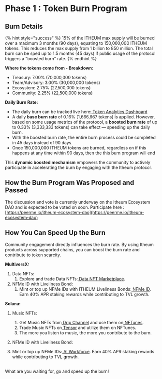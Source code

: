 # Phase 1 : Token Burn Program

## Burn Details

{% hint style="success" %}
15% of the ITHEUM max supply will be burned over a maximum 3 months (90 days), equating to 150,000,000 ITHEUM tokens. This reduces the max supply from 1 billion to 850 million. The total burn can be sped up to 1.5 months (45 days) if public usage of the protocol triggers a "boosted burn" rate.&#x20;
{% endhint %}

**Where the tokens come from - Breakdown:**

* Treasury: 7.00% (70,000,000 tokens)
* Team/Advisory: 3.00% (30,000,000 tokens)
* Ecosystem: 2.75% (27,500,000 tokens)
* Community: 2.25% (22,500,000 tokens)

**Daily Burn Rate:**

* The daily burn can be tracked live here:[ Token Analytics Dashboard](https://explorer.itheum.io/analytics)
* A daily **base burn rate** of 0.16% (1,666,667 tokens) is applied. However, based on some usage metrics of the protocol, a **boosted burn rate** of up to 0.33% (3,333,333 tokens) can take effect — speeding up the daily burn.
* With the boosted burn rate, the entire burn process could be completed in 45 days instead of 90 days.
* Once 150,000,000 ITHEUM tokens are burned, regardless on if this happens at any time within 90 days, then the this burn program will end

This **dynamic boosted mechanism** empowers the community to actively participate in accelerating the burn by engaging with the Itheum protocol.



## How the Burn Program Was Proposed and Passed

The discussion and vote is currently underway on the Itheum Ecosystem DAO and is expected to be voted on soon. Participate here : [https://peerme.io/itheum-ecosystem-dao](https://peerme.io/itheum-ecosystem-dao)



## How You Can Speed Up the Burn

Community engagement directly influences the burn rate. By using Itheum products across supported chains, you can boost the burn rate and contribute to token scarcity.

**MultiversX:**

1. Data NFTs:
   1. Explore and trade Data NFTs:[ Data NFT Marketplace](https://datadex.itheum.io/datanfts/marketplace/market).
2. NFMe ID with Liveliness Bond:
   1. Mint or top up NFMe IDs with ITHEUM Liveliness Bonds:[ NFMe ID](https://datadex.itheum.io/NFMeID). Earn 40% APR staking rewards while contributing to TVL growth.

**Solana:**

1.  Music NFTs:

    1. Get Music NFTs from[ Drip Channel](https://drip.haus/itheum) and use them on[ NFTunes](https://itheum.io/music).
    2. Trade Music NFTs on[ Tensor](https://www.tensor.trade/trade/itheum_data_nft_gen_2) and utilize them on NFTunes.
    3. The more you listen to music, the more you contribute to the burn.


2. NFMe ID with Liveliness Bond:
3. Mint or top up NFMe IDs:[ AI Workforce](https://ai-workforce.itheum.io/). Earn 40% APR staking rewards while contributing to TVL growth.

\
What are you waiting for, go and speed up the burn!
